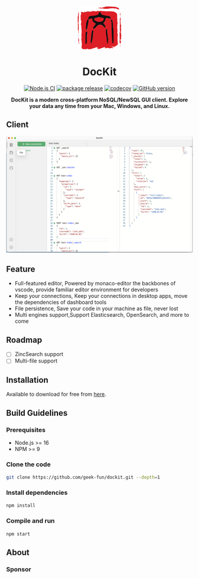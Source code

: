 <div align="center">
<a href="https://github.com/geek-fun/dockit"><img src="public/dockit.png" width="120"/></a>
</div>
<h1 align="center">DocKit</h1>
<div align="center">


[![Node.js CI](https://github.com/geek-fun/dockit/actions/workflows/node.yml/badge.svg)](https://github.com/geek-fun/dockit/actions/workflows/node.yml)
[![package release](https://github.com/geek-fun/dockit/actions/workflows/release.yml/badge.svg)](https://github.com/geek-fun/dockit/actions/workflows/release.yml)
[![codecov](https://codecov.io/gh/geek-fun/dockit/branch/master/graph/badge.svg?token=GqlkEVgMvR)](https://codecov.io/gh/geek-fun/dockit)
[![GitHub version](https://badge.fury.io/gh/geek-fun%2Fdockit.svg)](https://badge.fury.io/gh/geek-fun%2Fdockit)

<strong>DocKit is a modern cross-platform NoSQL/NewSQL GUI client. Explore your data any time from your Mac, Windows, and
Linux.</strong>
</div>

## Client
![client UI](public/client-ui.png)

## Feature

* Full-featured editor, Powered by monaco-editor the backbones of vscode, provide familiar editor environment for developers
* Keep your connections, Keep your connections in desktop apps, move the dependencies of dashboard tools
* File persistence, Save your code in your machine as file, never lost
* Multi engines support,Support Elasticsearch, OpenSearch, and more to come
## Roadmap

- [ ] ZincSearch support
- [ ] Multi-file support

## Installation

Available to download for free from [here](https://github.com/geek-fun/dockit/releases).

## Build Guidelines

### Prerequisites

* Node.js >= 16
* NPM >= 9

### Clone the code

```bash
git clone https://github.com/geek-fun/dockit.git --depth=1
```

### Install dependencies

```bash
npm install
```

### Compile and run

```bash
npm start
```
## About

### Sponsor
